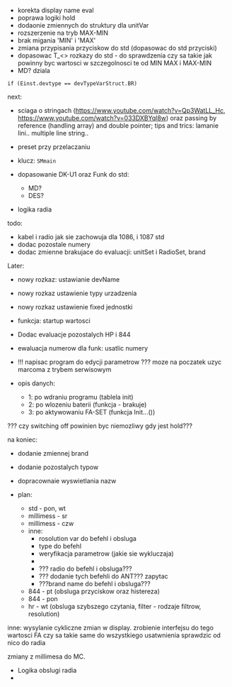 - korekta display name eval
- poprawa logiki hold
- dodaonie zmiennych do struktury dla unitVar
- rozszerzenie na tryb MAX-MIN
- brak migania 'MIN' i 'MAX'
- zmiana przypisania przyciskow do std (dopasowac do std przyciski)
- dopasowac T_<> rozkazy do std - do sprawdzenia czy sa takie jak powinny byc wartosci w szczegolnosci te od MIN MAX i MAX-MIN
- MD? dziala


`if (Einst.devtype == devTypeVarStruct.BR)`



next:
- sciaga o stringach (https://www.youtube.com/watch?v=Qp3WatLL_Hc, https://www.youtube.com/watch?v=033DXBYql8w) oraz passing by reference (handling array) and double pointer; tips and trics: lamanie lini.. multiple line string..
- preset przy przelaczaniu
- klucz:  `SMmain`
- dopasowanie DK-U1 oraz Funk do std:
	- MD?
	- DES?
		
- logika radia

todo:
- kabel i radio jak sie zachowuja dla 1086, i 1087 std
- dodac pozostale numery
- dodac zmienne brakujace do evaluacji: unitSet i RadioSet, brand

Later:
- nowy rozkaz: ustawianie devName
- nowy rozkaz ustawienie typy urzadzenia
- nowy rozkaz ustawienie fixed jednostki
- funkcja: startup wartosci 
- Dodac evaluacje pozostalych HP i 844
- ewaluacja numerow dla funk: usatlic numery
- !!! napisac program do edycji parametrow ??? moze na poczatek uzyc marcoma z trybem serwisowym

- opis danych:
	- 1: po wdraniu programu (tablela init)
	- 2: po wlozeniu  baterii (funkcja - brakuje)
	- 3: po aktywowaniu FA-SET (funkcja Init...())

??? czy switching off powinien byc niemozliwy gdy jest hold???

na koniec:
- dodanie zmiennej brand
- dodanie pozostalych typow
- dopracownaie wyswietlania nazw

- plan:
	- std - pon, wt
	- millimess - sr
	- millimess - czw
	- inne:
		- rosolution var do befehl i obsluga
		- type do befehl
		- weryfikacja parametrow (jakie sie wykluczaja)
		- 
		- ??? radio do befehl i obsluga???
		- ??? dodanie tych befehli do ANT??? zapytac
		- ???brand name do befehl i obsluga???
	- 844 - pt (obsluga przyciskow oraz histereza)
	- 844 - pon
	- hr - wt (obsluga szybszego czytania, filter - rodzaje filtrow, resolution)

inne:
wysylanie cykliczne zmian w display.
zrobienie interfejsu do tego
wartosci FA czy sa takie same do wszystkiego
usatwnienia sprawdzic od nico do radia

zmiany z millimesa do MC.
- Logika obslugi radia
- 
